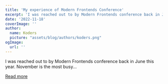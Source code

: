 ```yaml
---
title: 'My experience of Modern Frontends Conference'
excerpt: 'I was reached out to by Modern Frontends conference back in June this year. November is the most busy...'
date: '2022-11-18'
coverImage: ''
author:
  name: Koders
  picture: "assets/blog/authors/koders.png"
ogImage:
  url: ''
---
```


I was reached out to by Modern Frontends conference back in June this year. November is the most busy...

[Read more](https://dev.to/thisisjofrank/my-experience-of-modern-frontends-conference-1cgg)
